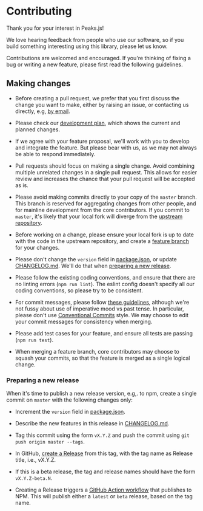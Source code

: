 # Contributing

Thank you for your interest in Peaks.js!

We love hearing feedback from people who use our software, so if you build something interesting using this library, please let us know.

Contributions are welcomed and encouraged. If you're thinking of fixing a bug or writing a new feature, please first read the following guidelines.

## Making changes

* Before creating a pull request, we prefer that you first discuss the change you want to make, either by raising an issue, or contacting us directly, e.g, [by email](mailto:irfs@bbc.co.uk).

* Please check our [development plan](https://github.com/bbc/peaks.js/projects/1), which shows the current and planned changes.

* If we agree with your feature proposal, we'll work with you to develop and integrate the feature. But please bear with us, as we may not always be able to respond immediately.

* Pull requests should focus on making a single change. Avoid combining multiple unrelated changes in a single pull request. This allows for easier review and increases the chance that your pull request will be accepted as is.

* Please avoid making commits directly to your copy of the `master` branch. This branch is reserved for aggregating changes from other people, and for mainline development from the core contributors. If you commit to `master`, it's likely that your local fork will diverge from the [upstream repository](https://github.com/bbc/peaks.js).

* Before working on a change, please ensure your local fork is up to date with the code in the upstream repository, and create a [feature branch](https://www.atlassian.com/git/tutorials/comparing-workflows/feature-branch-workflow) for your changes.

* Please don't change the `version` field in [package.json](https://github.com/bbc/peaks.js/blob/master/package.json), or update [CHANGELOG.md](https://github.com/bbc/peaks.js/blob/master/CHANGELOG.md). We'll do that when [preparing a new release](#preparing-a-new-release).

* Please follow the existing coding conventions, and ensure that there are no linting errors (`npm run lint`). The eslint config doesn't specify all our coding conventions, so please try to be consistent.

* For commit messages, please follow [these guidelines](https://chris.beams.io/posts/git-commit/), although we're not fussy about use of imperative mood vs past tense. In particular, please don't use [Conventional Commits](https://www.conventionalcommits.org/) style. We may choose to edit your commit messages for consistency when merging.

* Please add test cases for your feature, and ensure all tests are passing (`npm run test`).

* When merging a feature branch, core contributors may choose to squash your commits, so that the feature is merged as a single logical change.

### Preparing a new release

When it's time to publish a new release version, e.g,. to npm, create a single commit on `master` with the following changes only:

* Increment the `version` field in [package.json](https://github.com/bbc/peaks.js/blob/master/package.json).

* Describe the new features in this release in [CHANGELOG.md](https://github.com/bbc/peaks.js/blob/master/CHANGELOG.md).

* Tag this commit using the form `vX.Y.Z` and push the commit using `git push origin master --tags`.

* In GitHub, [create a Release](https://github.com/bbc/peaks.js/releases/new) from this tag, with the tag name as Release title, i.e., vX.Y.Z.

* If this is a beta release, the tag and release names should have the form `vX.Y.Z-beta.N`.

* Creating a Release triggers a [GitHub Action workflow](https://github.com/bbc/peaks.js/blob/master/.github/workflows/npm-publish.yml) that publishes to NPM. This will publish either a `latest` or `beta` release, based on the tag name.
